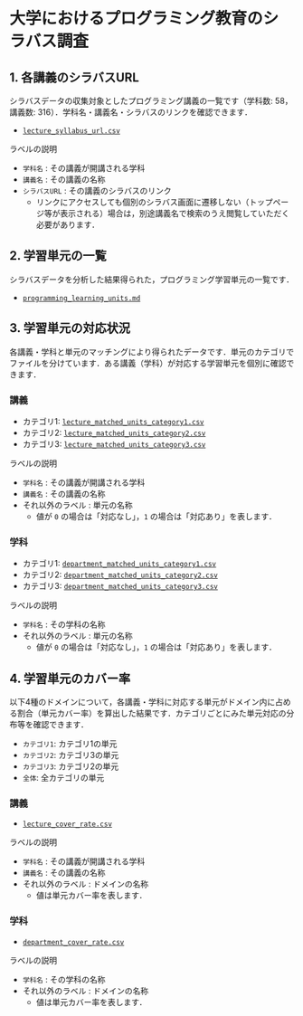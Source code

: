 # 大学におけるプログラミング教育のシラバス調査

## 1. 各講義のシラバスURL

シラバスデータの収集対象としたプログラミング講義の一覧です（学科数: 58，講義数: 316）．学科名・講義名・シラバスのリンクを確認できます．

- [`lecture_syllabus_url.csv`](./data/lecture_syllabus_url.csv)

ラベルの説明

- `学科名` : その講義が開講される学科
- `講義名` : その講義の名称
- `シラバスURL` : その講義のシラバスのリンク
  - リンクにアクセスしても個別のシラバス画面に遷移しない（トップページ等が表示される）場合は，別途講義名で検索のうえ閲覧していただく必要があります．

## 2. 学習単元の一覧

シラバスデータを分析した結果得られた，プログラミング学習単元の一覧です．

- [`programming_learning_units.md`](./data/programming_learning_units.md)

## 3. 学習単元の対応状況

各講義・学科と単元のマッチングにより得られたデータです．単元のカテゴリでファイルを分けています．ある講義（学科）が対応する学習単元を個別に確認できます．

### 講義

- カテゴリ1: [`lecture_matched_units_category1.csv`](./data/lecture_matched_units_category1.csv)
- カテゴリ2: [`lecture_matched_units_category2.csv`](./data/lecture_matched_units_category2.csv)
- カテゴリ3: [`lecture_matched_units_category3.csv`](./data/lecture_matched_units_category3.csv)

ラベルの説明

- `学科名` : その講義が開講される学科
- `講義名` : その講義の名称
- それ以外のラベル : 単元の名称
  - 値が `0` の場合は「対応なし」，`1` の場合は「対応あり」を表します．

### 学科

- カテゴリ1: [`department_matched_units_category1.csv`](./data/department_matched_units_category1.csv)
- カテゴリ2: [`department_matched_units_category2.csv`](./data/department_matched_units_category2.csv)
- カテゴリ3: [`department_matched_units_category3.csv`](./data/department_matched_units_category3.csv)

ラベルの説明

- `学科名` : その学科の名称
- それ以外のラベル : 単元の名称
  - 値が `0` の場合は「対応なし」，`1` の場合は「対応あり」を表します．

## 4. 学習単元のカバー率

以下4種のドメインについて，各講義・学科に対応する単元がドメイン内に占める割合（単元カバー率）を算出した結果です．カテゴリごとにみた単元対応の分布等を確認できます．

- `カテゴリ1`: カテゴリ1の単元
- `カテゴリ2`: カテゴリ3の単元
- `カテゴリ3`: カテゴリ2の単元
- `全体`: 全カテゴリの単元

### 講義

- [`lecture_cover_rate.csv`](./data/lecture_cover_rate.csv)

ラベルの説明

- `学科名` : その講義が開講される学科
- `講義名` : その講義の名称
- それ以外のラベル : ドメインの名称
  - 値は単元カバー率を表します．

### 学科

- [`department_cover_rate.csv`](./data/department_cover_rate.csv)

ラベルの説明

- `学科名` : その学科の名称
- それ以外のラベル : ドメインの名称
  - 値は単元カバー率を表します．
